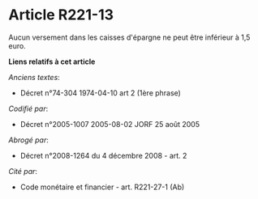# Article R221-13

Aucun versement dans les caisses d'épargne ne peut être inférieur à 1,5 euro.

**Liens relatifs à cet article**

_Anciens textes_:

  - Décret n°74-304 1974-04-10 art 2 (1ère phrase)

_Codifié par_:

  - Décret n°2005-1007 2005-08-02 JORF 25 août 2005

_Abrogé par_:

  - Décret n°2008-1264 du 4 décembre 2008 - art. 2

_Cité par_:

  - Code monétaire et financier - art. R221-27-1 (Ab)
